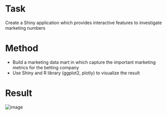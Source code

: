 # Task
Create a Shiny application which provides interactive features to investigate marketing numbers

# Method
- Build a marketing data mart in which capture the important marketing metrics for the betting company
- Use Shiny and R library (ggplot2, plotly) to visualize the result

# Result

![image](https://user-images.githubusercontent.com/83593831/149842659-dc30da72-9b18-4444-bd98-cf71233b9ad9.png)
